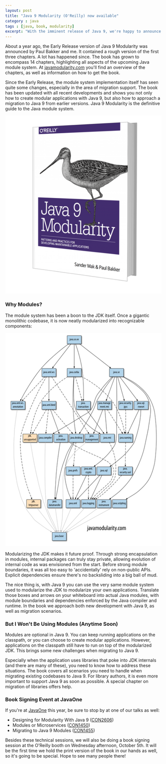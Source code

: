 ```yaml
---
layout: post
title: "Java 9 Modularity (O'Reilly) now available"
category : java
tags : [java, book, modularity]
excerpt: "With the imminent release of Java 9, we're happy to announce the O'Reilly book **Java 9 Modularity** is available as ebook, and soon in print as well. More info about how to get the book can be found at [javamodularity.com](https://javamodularity.com)."
---
```


About a year ago, the Early Release version of Java 9 Modularity was announced by Paul Bakker and me.
It contained a rough version of the first three chapters.
A lot has happened since.
The book has grown to encompass 14 chapters, highlighting all aspects of the upcoming Java module system.
At [javamodularity.com](https://javamodularity.com) you'll find an overview of the chapters, as well as information on how to get the book.

Since the Early Release, the module system implementation itself has seen quite some changes, especially in the area of migration support.
The book has been updated with all recent developments and shows you not only how to create modular applications with Java 9, but also how to approach a migration to Java 9 from earlier versions.
Java 9 Modularity is the definitive guide to the Java module system.

[![Java 9 Modularity Cover](/pics/java9modularity-3d-cover.png)](https://javamodularity.com)


### Why Modules?

The module system has been a boon to the JDK itself.
Once a gigantic monolithic codebase, it is now neatly modularized into recognizable components:

[![Java 9 Modularity Cover](/pics/java.se.ee.small.png)](https://javamodularity.com)

Modularizing the JDK makes it future proof.
Through strong encapsulation in modules, internal packages can truly stay private, allowing evolution of internal code as was envisioned from the start.
Before strong module boundaries, it was all too easy to 'accidentally' rely on non-public APIs.
Explicit dependencies ensure there's no backsliding into a big ball of mud.

The nice thing is, with Java 9 you can use the very same module system used to modularize the JDK to modularize your own applications.
Translate those boxes and arrows on your whiteboard into actual Java modules, with module boundaries and dependencies enforced by the Java compiler and runtime.
In the book we approach both new development with Java 9, as well as migration scenarios.

### But I Won't Be Using Modules (Anytime Soon)

Modules are optional in Java 9.
You can keep running applications on the classpath, or you can choose to create modular applications.
However, applications on the classpath still have to run on top of the modularized JDK.
This brings some new challenges when migrating to Java 9.

Especially when the application uses libraries that poke into JDK internals (and there are many of these), you need to know how to address these situations.
The book covers all scenarios you need to handle when migrating existing codebases to Java 9.
For library authors, it is even more important to support Java 9 as soon as possible.
A special chapter on migration of libraries offers help.

### Book Signing Event at JavaOne
If you're at [JavaOne](https://www.oracle.com/javaone/index.html) this year, be sure to stop by at one of our talks as well:

- Designing for Modularity With Java 9 ([CON2606](https://events.rainfocus.com/catalog/oracle/oow17/catalogjavaone17?search=CON2606&showEnrolled=false))
- Modules or Microservices ([CON1450](https://events.rainfocus.com/catalog/oracle/oow17/catalogjavaone17?search=CON1450&showEnrolled=false))
- Migrating to Java 9 Modules ([CON1455](https://events.rainfocus.com/catalog/oracle/oow17/catalogjavaone17?search=CON1455&showEnrolled=false))

Besides these technical sessions, we will also be doing a book signing session at the O'Reilly booth on Wednesday afternoon, October 5th. It will be the first time we hold the print version of the book in our hands as well, so it's going to be special.
Hope to see many people there!
